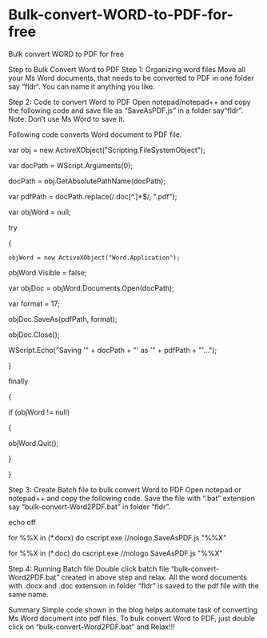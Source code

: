 # Bulk-convert-WORD-to-PDF-for-free
Bulk convert WORD to PDF for free

Step to Bulk Convert Word to PDF
Step 1: Organizing word files
Move all your Ms Word documents, that needs to be converted to PDF in one folder say “fldr“. You can name it anything you like.

Step 2: Code to convert Word to PDF
Open notepad/notepad++ and copy the following code and save file as “SaveAsPDF.js” in a folder say“fldr”. Note: Don’t use Ms Word to save it.

Following code converts Word document to PDF file.

var obj = new ActiveXObject("Scripting.FileSystemObject");

var docPath = WScript.Arguments(0);

docPath = obj.GetAbsolutePathName(docPath);

var pdfPath = docPath.replace(/\.doc[^.]*$/, ".pdf");

var objWord = null;

try

{

    objWord = new ActiveXObject("Word.Application");

objWord.Visible = false;

var objDoc = objWord.Documents.Open(docPath);

var format = 17;

objDoc.SaveAs(pdfPath, format);

objDoc.Close();

WScript.Echo("Saving '" + docPath + "' as '" + pdfPath + "'...");

}

finally

{

if (objWord != null)

{

objWord.Quit();

}

}

Step 3: Create Batch file to bulk convert Word to PDF
Open notepad or notepad++ and copy the following code. Save the file with “.bat” extension say “bulk-convert-Word2PDF.bat” in folder “fldr”.


echo off

for %%X in (*.docx) do cscript.exe //nologo SaveAsPDF.js "%%X"

for %%X in (*.doc) do cscript.exe //nologo SaveAsPDF.js "%%X"

Step 4: Running Batch file
Double click batch file “bulk-convert-Word2PDF.bat” created in above step and relax. All the word documents with .docx and .doc extension in folder “fldr” is saved to the pdf file with the same name.

Summary
Simple code shown in the blog helps automate task of converting Ms Word document into pdf files. To bulk convert Word to PDF, just double click on “bulk-convert-Word2PDF.bat” and Relax!!!
